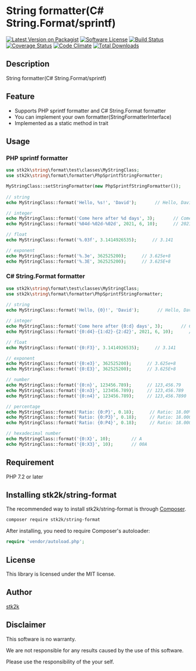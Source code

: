 String formatter(C# String.Format/sprintf)
=======================

[![Latest Version on Packagist](https://img.shields.io/packagist/v/stk2k/string-format.svg?style=flat-square)](https://packagist.org/packages/stk2k/string-format)
[![Software License](https://img.shields.io/badge/license-MIT-brightgreen.svg?style=flat-square)](LICENSE.md)
[![Build Status](https://travis-ci.org/stk2k/string-format.svg?branch=master)](https://travis-ci.org/stk2k/string-format)
[![Coverage Status](https://coveralls.io/repos/github/stk2k/string-format/badge.svg?branch=master)](https://coveralls.io/github/stk2k/string-format?branch=master)
[![Code Climate](https://codeclimate.com/github/stk2k/string-format/badges/gpa.svg)](https://codeclimate.com/github/stk2k/string-format)
[![Total Downloads](https://img.shields.io/packagist/dt/stk2k/string-format.svg?style=flat-square)](https://packagist.org/packages/stk2k/string-format)

## Description

String formatter(C# String.Format/sprintf)


## Feature

  - Supports PHP sprintf formatter and C# String.Format formatter
  - You can implement your own formatter(StringFormatterInterface)
  - Implemented as a static method in trait

## Usage

### PHP sprintf formatter

```php
use stk2k\string\format\test\classes\MyStringClass;
use stk2k\string\format\formatter\PhpSprintfStringFormatter;

MyStringClass::setStringFormatter(new PhpSprintfStringFormatter());
         
// string
echo MyStringClass::format('Hello, %s!', 'David');       // Hello, David!

// integer
echo MyStringClass::format('Come here after %d days', 3);       // Come here after 3 days
echo MyStringClass::format('%04d-%02d-%02d', 2021, 6, 10);      // 2021-06-10

// float
echo MyStringClass::format('%.03f', 3.1414926535);      // 3.141

// exponent
echo MyStringClass::format('%.3e', 362525200);      // 3.625e+8
echo MyStringClass::format('%.3E', 362525200);      // 3.625E+8

```

### C# String.Format formatter

```php
use stk2k\string\format\test\classes\MyStringClass;
use stk2k\string\format\formatter\PhpSprintfStringFormatter;
  
// string
echo MyStringClass::format('Hello, {0}!', 'David');       // Hello, David!

// integer
echo MyStringClass::format('Come here after {0:d} days', 3);       // Come here after 3 days
echo MyStringClass::format('{0:d4}-{1:d2}-{2:d2}', 2021, 6, 10);      // 2021-06-10

// float
echo MyStringClass::format('{0:F3}', 3.1414926535);      // 3.141

// exponent
echo MyStringClass::format('{0:e3}', 362525200);      // 3.625e+8
echo MyStringClass::format('{0:E3}', 362525200);      // 3.625E+8

// number
echo MyStringClass::format('{0:n}', 123456.789);      // 123,456.79
echo MyStringClass::format('{0:n3}', 123456.789);     // 123,456.789
echo MyStringClass::format('{0:n4}', 123456.789);     // 123,456.7890

// percentage
echo MyStringClass::format('Ratio: {0:P}', 0.18);      // Ratio: 18.00%
echo MyStringClass::format('Ratio: {0:P3}', 0.18);     // Ratio: 18.000%
echo MyStringClass::format('Ratio: {0:P4}', 0.18);     // Ratio: 18.0000%

// hexadecimal number
echo MyStringClass::format('{0:X}', 10);        // A
echo MyStringClass::format('{0:X3}', 10);       // 00A

```

## Requirement

PHP 7.2 or later

## Installing stk2k/string-format

The recommended way to install stk2k/string-format is through
[Composer](http://getcomposer.org).

```bash
composer require stk2k/string-format
```

After installing, you need to require Composer's autoloader:

```php
require 'vendor/autoload.php';
```

## License
This library is licensed under the MIT license.

## Author

[stk2k](https://github.com/stk2k)

## Disclaimer

This software is no warranty.

We are not responsible for any results caused by the use of this software.

Please use the responsibility of the your self.


